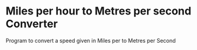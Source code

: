 # Miles per hour to Metres per second Converter 
Program to convert a speed given in Miles per to Metres per Second
